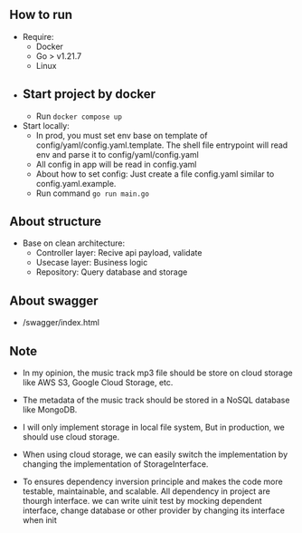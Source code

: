 ## How to run

- Require:
  - Docker
  - Go > v1.21.7
  - Linux
- ## Start project by docker
  - Run `docker compose up`
- Start locally:
  - In prod, you must set env base on template of config/yaml/config.yaml.template. The shell file entrypoint will read env and parse it to config/yaml/config.yaml
  - All config in app will be read in config.yaml
  - About how to set config: Just create a file config.yaml similar to config.yaml.example.
  - Run command `go run main.go`

## About structure

- Base on clean architecture:
  - Controller layer: Recive api payload, validate
  - Usecase layer: Business logic
  - Repository: Query database and storage

## About swagger

- /swagger/index.html

## Note

- In my opinion, the music track mp3 file should be store on cloud storage like AWS S3, Google Cloud Storage, etc.
- The metadata of the music track should be stored in a NoSQL database like MongoDB.
- I will only implement storage in local file system, But in production, we should use cloud storage.
- When using cloud storage, we can easily switch the implementation by changing the implementation of StorageInterface.

- To ensures dependency inversion principle and makes the code more testable, maintainable, and scalable. All dependency in project are thourgh interface. we can write uinit test by mocking dependent interface, change database or other provider by changing its interface when init
